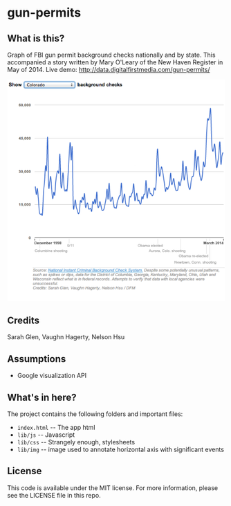 gun-permits
===========

What is this?
-------------

Graph of FBI gun permit background checks nationally and by state. This accompanied a story written by Mary O'Leary of the New Haven Register in May of 2014. Live demo: http://data.digitalfirstmedia.com/gun-permits/


![Background checks for firearm purchases](screenshots/checks.png)

Credits
---------

Sarah Glen, Vaughn Hagerty, Nelson Hsu

Assumptions
-----------

* Google visualization API

What's in here?
---------------

The project contains the following folders and important files:

* ``index.html`` -- The app html
* ``lib/js`` -- Javascript
* ``lib/css`` -- Strangely enough, stylesheets
* ``lib/img`` -- image used to annotate horizontal axis with significant events

License
----------

This code is available under the MIT license. For more information, please see the LICENSE file in this repo.

